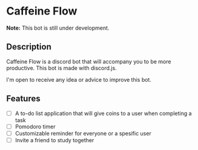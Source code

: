 # Caffeine Flow

**Note:** This bot is still under development.

## Description
Caffeine Flow is a discord bot that will accompany you to be more productive. This bot is made with discord.js.

I'm open to receive any idea or advice to improve this bot.

## Features
- [ ] A to-do list application that will give coins to a user when completing a task
- [ ] Pomodoro timer
- [ ] Customizable reminder for everyone or a spesific user
- [ ] Invite a friend to study together
